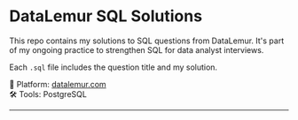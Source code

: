 # DataLemur SQL Solutions

This repo contains my solutions to SQL questions from DataLemur. It's part of my ongoing practice to strengthen SQL for data analyst interviews.

Each `.sql` file includes the question title and my solution.

📌 Platform: [datalemur.com](https://datalemur.com)  
🛠️ Tools: PostgreSQL

---

